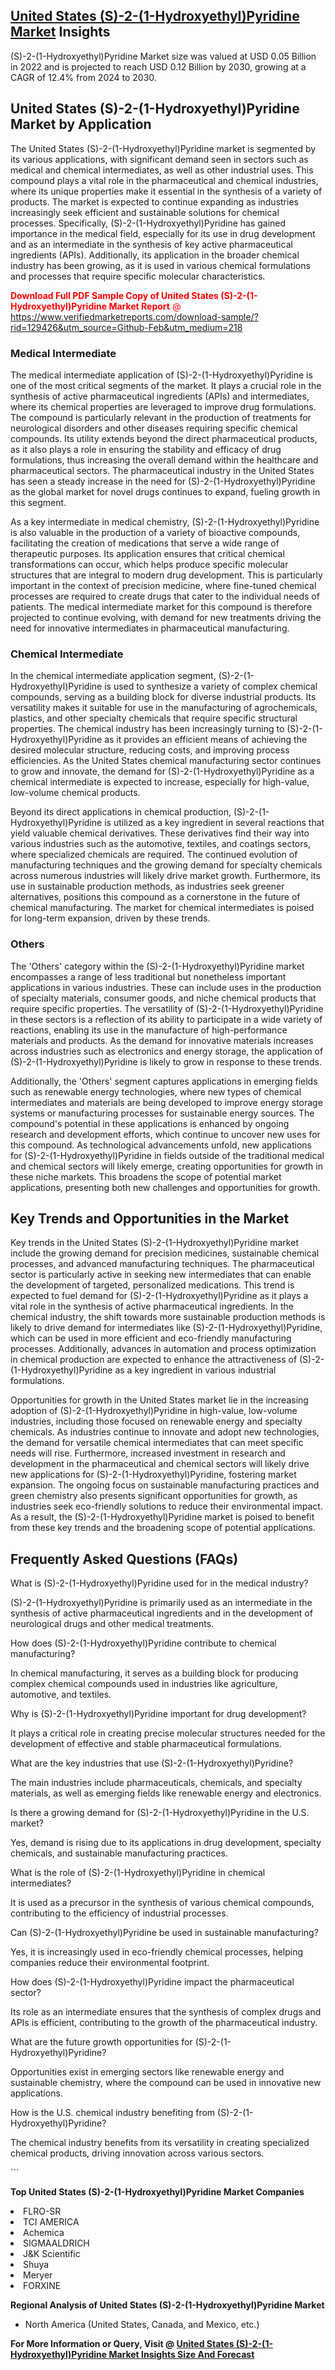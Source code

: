 <h2><a href="https://www.verifiedmarketreports.com/download-sample/?rid=129426&amp;utm_source=Github-Feb&amp;utm_medium=218" target="_blank">United States (S)-2-(1-Hydroxyethyl)Pyridine Market</a> Insights</h2><p>(S)-2-(1-Hydroxyethyl)Pyridine Market size was valued at USD 0.05 Billion in 2022 and is projected to reach USD 0.12 Billion by 2030, growing at a CAGR of 12.4% from 2024 to 2030.</p><p> <h2>United States (S)-2-(1-Hydroxyethyl)Pyridine Market by Application</h2> <p>The United States (S)-2-(1-Hydroxyethyl)Pyridine market is segmented by its various applications, with significant demand seen in sectors such as medical and chemical intermediates, as well as other industrial uses. This compound plays a vital role in the pharmaceutical and chemical industries, where its unique properties make it essential in the synthesis of a variety of products. The market is expected to continue expanding as industries increasingly seek efficient and sustainable solutions for chemical processes. Specifically, (S)-2-(1-Hydroxyethyl)Pyridine has gained importance in the medical field, especially for its use in drug development and as an intermediate in the synthesis of key active pharmaceutical ingredients (APIs). Additionally, its application in the broader chemical industry has been growing, as it is used in various chemical formulations and processes that require specific molecular characteristics. <p><span class=""><span style="color: #ff0000;"><strong>Download Full PDF Sample Copy of United States (S)-2-(1-Hydroxyethyl)Pyridine Market Report</strong> @ </span><a href="https://www.verifiedmarketreports.com/download-sample/?rid=129426&amp;utm_source=Github-Feb&amp;utm_medium=218" target="_blank">https://www.verifiedmarketreports.com/download-sample/?rid=129426&amp;utm_source=Github-Feb&amp;utm_medium=218</a></span></p></p> <h3>Medical Intermediate</h3> <p>The medical intermediate application of (S)-2-(1-Hydroxyethyl)Pyridine is one of the most critical segments of the market. It plays a crucial role in the synthesis of active pharmaceutical ingredients (APIs) and intermediates, where its chemical properties are leveraged to improve drug formulations. The compound is particularly relevant in the production of treatments for neurological disorders and other diseases requiring specific chemical compounds. Its utility extends beyond the direct pharmaceutical products, as it also plays a role in ensuring the stability and efficacy of drug formulations, thus increasing the overall demand within the healthcare and pharmaceutical sectors. The pharmaceutical industry in the United States has seen a steady increase in the need for (S)-2-(1-Hydroxyethyl)Pyridine as the global market for novel drugs continues to expand, fueling growth in this segment. <p>As a key intermediate in medical chemistry, (S)-2-(1-Hydroxyethyl)Pyridine is also valuable in the production of a variety of bioactive compounds, facilitating the creation of medications that serve a wide range of therapeutic purposes. Its application ensures that critical chemical transformations can occur, which helps produce specific molecular structures that are integral to modern drug development. This is particularly important in the context of precision medicine, where fine-tuned chemical processes are required to create drugs that cater to the individual needs of patients. The medical intermediate market for this compound is therefore projected to continue evolving, with demand for new treatments driving the need for innovative intermediates in pharmaceutical manufacturing. </p> <h3>Chemical Intermediate</h3> <p>In the chemical intermediate application segment, (S)-2-(1-Hydroxyethyl)Pyridine is used to synthesize a variety of complex chemical compounds, serving as a building block for diverse industrial products. Its versatility makes it suitable for use in the manufacturing of agrochemicals, plastics, and other specialty chemicals that require specific structural properties. The chemical industry has been increasingly turning to (S)-2-(1-Hydroxyethyl)Pyridine as it provides an efficient means of achieving the desired molecular structure, reducing costs, and improving process efficiencies. As the United States chemical manufacturing sector continues to grow and innovate, the demand for (S)-2-(1-Hydroxyethyl)Pyridine as a chemical intermediate is expected to increase, especially for high-value, low-volume chemical products. <p>Beyond its direct applications in chemical production, (S)-2-(1-Hydroxyethyl)Pyridine is utilized as a key ingredient in several reactions that yield valuable chemical derivatives. These derivatives find their way into various industries such as the automotive, textiles, and coatings sectors, where specialized chemicals are required. The continued evolution of manufacturing techniques and the growing demand for specialty chemicals across numerous industries will likely drive market growth. Furthermore, its use in sustainable production methods, as industries seek greener alternatives, positions this compound as a cornerstone in the future of chemical manufacturing. The market for chemical intermediates is poised for long-term expansion, driven by these trends. </p> <h3>Others</h3> <p>The 'Others' category within the (S)-2-(1-Hydroxyethyl)Pyridine market encompasses a range of less traditional but nonetheless important applications in various industries. These can include uses in the production of specialty materials, consumer goods, and niche chemical products that require specific properties. The versatility of (S)-2-(1-Hydroxyethyl)Pyridine in these sectors is a reflection of its ability to participate in a wide variety of reactions, enabling its use in the manufacture of high-performance materials and products. As the demand for innovative materials increases across industries such as electronics and energy storage, the application of (S)-2-(1-Hydroxyethyl)Pyridine is likely to grow in response to these trends. <p>Additionally, the 'Others' segment captures applications in emerging fields such as renewable energy technologies, where new types of chemical intermediates and materials are being developed to improve energy storage systems or manufacturing processes for sustainable energy sources. The compound's potential in these applications is enhanced by ongoing research and development efforts, which continue to uncover new uses for this compound. As technological advancements unfold, new applications for (S)-2-(1-Hydroxyethyl)Pyridine in fields outside of the traditional medical and chemical sectors will likely emerge, creating opportunities for growth in these niche markets. This broadens the scope of potential market applications, presenting both new challenges and opportunities for growth. </p> <h2>Key Trends and Opportunities in the Market</h2> <p>Key trends in the United States (S)-2-(1-Hydroxyethyl)Pyridine market include the growing demand for precision medicines, sustainable chemical processes, and advanced manufacturing techniques. The pharmaceutical sector is particularly active in seeking new intermediates that can enable the development of targeted, personalized medications. This trend is expected to fuel demand for (S)-2-(1-Hydroxyethyl)Pyridine as it plays a vital role in the synthesis of active pharmaceutical ingredients. In the chemical industry, the shift towards more sustainable production methods is likely to drive demand for intermediates like (S)-2-(1-Hydroxyethyl)Pyridine, which can be used in more efficient and eco-friendly manufacturing processes. Additionally, advances in automation and process optimization in chemical production are expected to enhance the attractiveness of (S)-2-(1-Hydroxyethyl)Pyridine as a key ingredient in various industrial formulations. <p>Opportunities for growth in the United States market lie in the increasing adoption of (S)-2-(1-Hydroxyethyl)Pyridine in high-value, low-volume industries, including those focused on renewable energy and specialty chemicals. As industries continue to innovate and adopt new technologies, the demand for versatile chemical intermediates that can meet specific needs will rise. Furthermore, increased investment in research and development in the pharmaceutical and chemical sectors will likely drive new applications for (S)-2-(1-Hydroxyethyl)Pyridine, fostering market expansion. The ongoing focus on sustainable manufacturing practices and green chemistry also presents significant opportunities for growth, as industries seek eco-friendly solutions to reduce their environmental impact. As a result, the (S)-2-(1-Hydroxyethyl)Pyridine market is poised to benefit from these key trends and the broadening scope of potential applications. </p> <h2>Frequently Asked Questions (FAQs)</h2> <p>What is (S)-2-(1-Hydroxyethyl)Pyridine used for in the medical industry?</p> <p>(S)-2-(1-Hydroxyethyl)Pyridine is primarily used as an intermediate in the synthesis of active pharmaceutical ingredients and in the development of neurological drugs and other medical treatments.</p> <p>How does (S)-2-(1-Hydroxyethyl)Pyridine contribute to chemical manufacturing?</p> <p>In chemical manufacturing, it serves as a building block for producing complex chemical compounds used in industries like agriculture, automotive, and textiles.</p> <p>Why is (S)-2-(1-Hydroxyethyl)Pyridine important for drug development?</p> <p>It plays a critical role in creating precise molecular structures needed for the development of effective and stable pharmaceutical formulations.</p> <p>What are the key industries that use (S)-2-(1-Hydroxyethyl)Pyridine?</p> <p>The main industries include pharmaceuticals, chemicals, and specialty materials, as well as emerging fields like renewable energy and electronics.</p> <p>Is there a growing demand for (S)-2-(1-Hydroxyethyl)Pyridine in the U.S. market?</p> <p>Yes, demand is rising due to its applications in drug development, specialty chemicals, and sustainable manufacturing practices.</p> <p>What is the role of (S)-2-(1-Hydroxyethyl)Pyridine in chemical intermediates?</p> <p>It is used as a precursor in the synthesis of various chemical compounds, contributing to the efficiency of industrial processes.</p> <p>Can (S)-2-(1-Hydroxyethyl)Pyridine be used in sustainable manufacturing?</p> <p>Yes, it is increasingly used in eco-friendly chemical processes, helping companies reduce their environmental footprint.</p> <p>How does (S)-2-(1-Hydroxyethyl)Pyridine impact the pharmaceutical sector?</p> <p>Its role as an intermediate ensures that the synthesis of complex drugs and APIs is efficient, contributing to the growth of the pharmaceutical industry.</p> <p>What are the future growth opportunities for (S)-2-(1-Hydroxyethyl)Pyridine?</p> <p>Opportunities exist in emerging sectors like renewable energy and sustainable chemistry, where the compound can be used in innovative new applications.</p> <p>How is the U.S. chemical industry benefiting from (S)-2-(1-Hydroxyethyl)Pyridine?</p> <p>The chemical industry benefits from its versatility in creating specialized chemical products, driving innovation across various sectors.</p> ```</p><p><strong>Top United States (S)-2-(1-Hydroxyethyl)Pyridine Market Companies</strong></p><div data-test-id=""><p><li>FLRO-SR</li><li> TCI AMERICA</li><li> Achemica</li><li> SIGMAALDRICH</li><li> J&K Scientific</li><li> Shuya</li><li> Meryer</li><li> FORXINE</li></p><div><strong>Regional Analysis of&nbsp;United States (S)-2-(1-Hydroxyethyl)Pyridine Market</strong></div><ul><li dir="ltr"><p dir="ltr">North America&nbsp;(United States, Canada, and Mexico, etc.)</p></li></ul><p><strong>For More Information or Query, Visit @&nbsp;</strong><strong><a href="https://www.verifiedmarketreports.com/product/global-s-2-1-hydroxyethylpyridine-market-report-2019-competitive-landscape-trends-and-opportunities/?utm_source=Github-Feb&amp;utm_medium=218" target="_blank">United States (S)-2-(1-Hydroxyethyl)Pyridine Market Insights Size And Forecast</a></strong></p></div>

